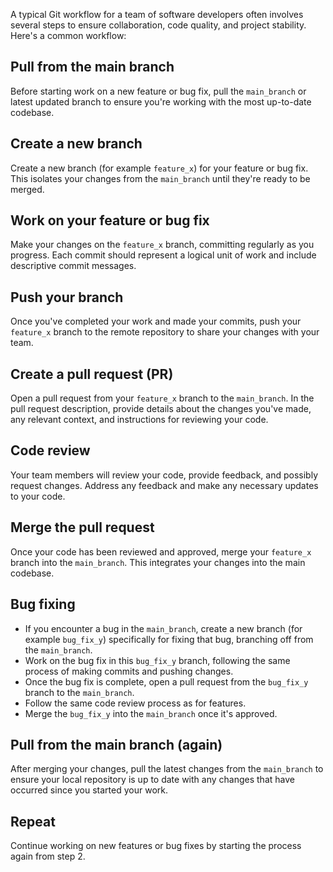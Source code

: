 
A typical Git workflow for a team of software developers often involves several steps to ensure collaboration, code quality, and project stability. Here's a common workflow:

## Pull from the main branch

Before starting work on a new feature or bug fix, pull the `main_branch` or latest updated branch to ensure you're working with the most up-to-date codebase.

## Create a new branch

Create a new branch (for example `feature_x`) for your feature or bug fix. This isolates your changes from the `main_branch` until they're ready to be merged.

## Work on your feature or bug fix

Make your changes on the `feature_x` branch, committing regularly as you progress. Each commit should represent a logical unit of work and include descriptive commit messages.

## Push your branch

Once you've completed your work and made your commits, push your `feature_x` branch to the remote repository to share your changes with your team.

## Create a pull request (PR)

Open a pull request from your `feature_x` branch to the `main_branch`. In the pull request description, provide details about the changes you've made, any relevant context, and instructions for reviewing your code.

## Code review

Your team members will review your code, provide feedback, and possibly request changes. Address any feedback and make any necessary updates to your code.

## Merge the pull request

Once your code has been reviewed and approved, merge your `feature_x` branch into the `main_branch`. This integrates your changes into the main codebase.

## Bug fixing

- If you encounter a bug in the `main_branch`, create a new branch (for example `bug_fix_y`) specifically for fixing that bug, branching off from the `main_branch`.
- Work on the bug fix in this `bug_fix_y` branch, following the same process of making commits and pushing changes.
- Once the bug fix is complete, open a pull request from the `bug_fix_y` branch to the `main_branch`.
- Follow the same code review process as for features.
- Merge the `bug_fix_y` into the `main_branch` once it's approved.

## Pull from the main branch (again)

After merging your changes, pull the latest changes from the `main_branch` to ensure your local repository is up to date with any changes that have occurred since you started your work.

## Repeat

Continue working on new features or bug fixes by starting the process again from step 2.